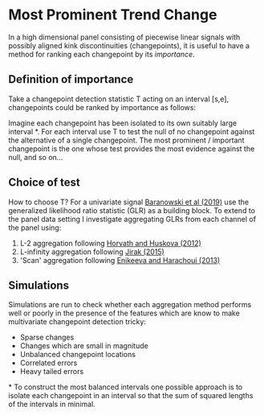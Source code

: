 # Most Prominent Trend Change

In a high dimensional panel consisting of piecewise linear signals with possibly aligned kink discontinuities (changepoints), it is useful to have a method for ranking each changepoint by its *importance*.

## Definition of importance

Take a changepoint detection statistic T acting on an interval [s,e], changepoints could be ranked by importance as follows:

Imagine each changepoint has been isolated to its own suitably large interval *. For each interval use T to test the null of no changepoint against the alternative of a single changepoint. The most prominent / important changepoint is the one whose test provides the most evidence against the null, and so on...

## Choice of test

How to choose T? For a univariate signal [Baranowski et al (2019)][1] use the generalized likelihood ratio statistic (GLR) as a building block. To extend to the panel data setting I investigate aggregating GLRs from each channel of the panel using:

1. L-2 aggregation following [Horvath and Huskova (2012)][2]
2. L-infinity aggregation following [Jirak (2015)][3]
3. 'Scan' aggregation following [Enikeeva and Harachoui (2013)][4]

## Simulations

Simulations are run to check whether each aggregation method performs well or poorly in the presence of the features which are know to make multivariate changepoint detection tricky:  

* Sparse changes
* Changes which are small in magnitude
* Unbalanced changepoint locations
* Correlated errors
* Heavy tailed errors
             

\* To construct the most balanced intervals one possible approach is to isolate each changepoint in an interval so that the sum of squared lengths of the intervals in minimal.

[1]: https://rss.onlinelibrary.wiley.com/doi/full/10.1111/rssb.12322
[2]: https://onlinelibrary.wiley.com/doi/abs/10.1111/j.1467-9892.2012.00796.x
[3]: https://projecteuclid.org/euclid.aos/1444222081
[4]: https://arxiv.org/abs/1312.1900
